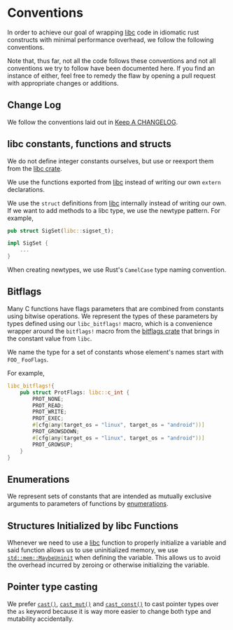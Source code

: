 # Conventions

In order to achieve our goal of wrapping [libc][libc] code in idiomatic rust
constructs with minimal performance overhead, we follow the following
conventions.

Note that, thus far, not all the code follows these conventions and not all
conventions we try to follow have been documented here. If you find an instance
of either, feel free to remedy the flaw by opening a pull request with
appropriate changes or additions.

## Change Log

We follow the conventions laid out in [Keep A CHANGELOG][kacl].

[kacl]: https://github.com/olivierlacan/keep-a-changelog/tree/18adb5f5be7a898d046f6a4acb93e39dcf40c4ad

## libc constants, functions and structs

We do not define integer constants ourselves, but use or reexport them from the
[libc crate][libc].

We use the functions exported from [libc][libc] instead of writing our own
`extern` declarations.

We use the `struct` definitions from [libc][libc] internally instead of writing
our own. If we want to add methods to a libc type, we use the newtype pattern.
For example,

```rust
pub struct SigSet(libc::sigset_t);

impl SigSet {
    ...
}
```

When creating newtypes, we use Rust's `CamelCase` type naming convention.

## Bitflags

Many C functions have flags parameters that are combined from constants using
bitwise operations. We represent the types of these parameters by types defined
using our `libc_bitflags!` macro, which is a convenience wrapper around the
`bitflags!` macro from the [bitflags crate][bitflags] that brings in the
constant value from `libc`.

We name the type for a set of constants whose element's names start with `FOO_`
`FooFlags`.

For example,

```rust
libc_bitflags!{
    pub struct ProtFlags: libc::c_int {
        PROT_NONE;
        PROT_READ;
        PROT_WRITE;
        PROT_EXEC;
        #[cfg(any(target_os = "linux", target_os = "android"))]
        PROT_GROWSDOWN;
        #[cfg(any(target_os = "linux", target_os = "android"))]
        PROT_GROWSUP;
    }
}
```


## Enumerations

We represent sets of constants that are intended as mutually exclusive arguments
to parameters of functions by [enumerations][enum].


## Structures Initialized by libc Functions

Whenever we need to use a [libc][libc] function to properly initialize a
variable and said function allows us to use uninitialized memory, we use
[`std::mem::MaybeUninit`][std_MaybeUninit] when defining the variable. This
allows us to avoid the overhead incurred by zeroing or otherwise initializing
the variable.

[bitflags]: https://crates.io/crates/bitflags/
[enum]: https://doc.rust-lang.org/reference.html#enumerations
[libc]: https://crates.io/crates/libc/
[std_MaybeUninit]: https://doc.rust-lang.org/stable/std/mem/union.MaybeUninit.html

## Pointer type casting

We prefer [`cast()`], [`cast_mut()`] and [`cast_const()`] to cast pointer types
over the `as` keyword because it is way more easier to change both type and 
mutability accidentally.

[`cast()`]: https://doc.rust-lang.org/std/primitive.pointer.html#method.cast
[`cast_mut()`]: https://doc.rust-lang.org/std/primitive.pointer.html#method.cast_mut
[`cast_const()`]: https://doc.rust-lang.org/std/primitive.pointer.html#method.cast_const
